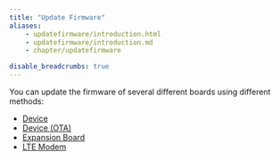 ```yaml
---
title: "Update Firmware"
aliases:
    - updatefirmware/introduction.html
    - updatefirmware/introduction.md
    - chapter/updatefirmware

disable_breadcrumbs: true
---
```

You can update the firmware of several different boards using different methods:
* [Device](/updatefirmware/device/)
* [Device (OTA)](/updatefirmware/OTA/)
* [Expansion Board](/updatefirmware/expansionboard/)
* [LTE Modem](/updatefirmware/ltemodem/)
